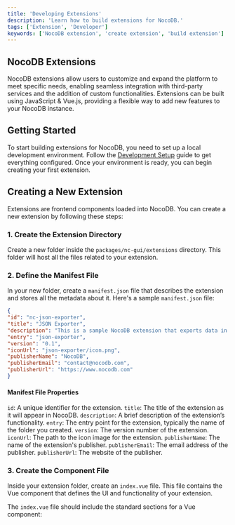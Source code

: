 ```yaml
---
title: 'Developing Extensions'
description: 'Learn how to build extensions for NocoDB.'
tags: ['Extension', 'Developer']
keywords: ['NocoDB extension', 'create extension', 'build extension']
---
```


## NocoDB Extensions

NocoDB extensions allow users to customize and expand the platform to meet specific needs, enabling seamless integration with third-party services and the addition of custom functionalities. Extensions can be built using JavaScript & Vue.js, providing a flexible way to add new features to your NocoDB instance.

## Getting Started

To start building extensions for NocoDB, you need to set up a local development environment. Follow the [Development Setup](/engineering/development-setup) guide to get everything configured. Once your environment is ready, you can begin creating your first extension.

## Creating a New Extension

Extensions are frontend components loaded into NocoDB. You can create a new extension by following these steps:

### 1. Create the Extension Directory

Create a new folder inside the `packages/nc-gui/extensions` directory. This folder will host all the files related to your extension.

### 2. Define the Manifest File

In your new folder, create a `manifest.json` file that describes the extension and stores all the metadata about it. Here's a sample `manifest.json` file:

```json
{
"id": "nc-json-exporter",
"title": "JSON Exporter",
"description": "This is a sample NocoDB extension that exports data in JSON format. \nIt is used to demonstrate how to create a NocoDB extension.\n\nThis extension is disabled by default. To access it you need to first change the disabled property in the manifest file to false.",
"entry": "json-exporter",
"version": "0.1",
"iconUrl": "json-exporter/icon.png",
"publisherName": "NocoDB",
"publisherEmail": "contact@nocodb.com",
"publisherUrl": "https://www.nocodb.com"
}
```

#### Manifest File Properties

`id`: A unique identifier for the extension.
`title`: The title of the extension as it will appear in NocoDB.
`description`: A brief description of the extension’s functionality.
`entry`: The entry point for the extension, typically the name of the folder you created.
`version`: The version number of the extension.
`iconUrl`: The path to the icon image for the extension.
`publisherName`: The name of the extension's publisher.
`publisherEmail`: The email address of the publisher.
`publisherUrl`: The website of the publisher.

### 3. Create the Component File

Inside your extension folder, create an `index.vue` file. This file contains the Vue component that defines the UI and functionality of your extension.

The `index.vue` file should include the standard sections for a Vue component: <template>, <script>, and <style>. Here’s a basic example to get you started:

```vue
<script setup lang="ts">
const { extension } = useExtensionHelperOrThrow()
</script>

<template>
  <div>
    <h1>{{ extension.title }}</h1>
  </div>
</template>

<style lang="scss" scoped></style>
```

### 4. Use the Helper State

NocoDB provides a helper state that you can use to interact with the NocoDB API, manage the extension state, and access various helper functions. To use the helper state in your extension, you can import it as shown in the example above.

#### Available Properties in the Helper State

`fullscreen`: Boolean value indicating if the extension is in fullscreen mode.
`collapsed`: Boolean value indicating if the extension is collapsed.
`extension`: The extension object containing metadata.
`tables`: An array of table objects in the active base.
`getViewsForTable(tableId)`: Returns an array of views for a given table.
`getData(params)`: Fetches all data for a table or a view.
`getTableMeta(tableId)`: Returns the metadata for a table.
`$api`: An instance of the NocoDB API client for interacting with the API.
`insertData(params)`: Inserts data into a table.
`updateData(params)`: Updates data in a table.
`upsertData(params)`: Upserts data into a table.
`reloadData()`: Triggers a reload of the active view data.
`reloadMeta()`: Triggers a reload of the active view metadata.
You can find a sample extension in the `packages/nc-gui/extensions/json-exporter` directory to use as a reference when building your own extensions.

## Testing the Extension

After building your extension, test it by running NocoDB. It will automatically load the extension, and you’ll see it in the Extensions panel. Add the extension to your base and interact with it to ensure all functionality works as expected.

## Publishing the Extension

Once your extension is built and tested, you can publish it to the NocoDB extension store. To do this, create a pull request in the NocoDB repository with your extension code. Ensure your code follows NocoDB’s contribution guidelines, includes proper documentation, and is ready for other users to install.

